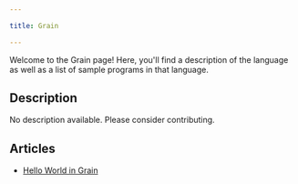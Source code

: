 ```yaml
---

title: Grain

---
```


Welcome to the Grain page! Here, you'll find a description of the language as well as a list of sample programs in that language.

## Description

No description available. Please consider contributing.

## Articles

- [Hello World in Grain](https://sampleprograms.io/projects/hello-world/grain)